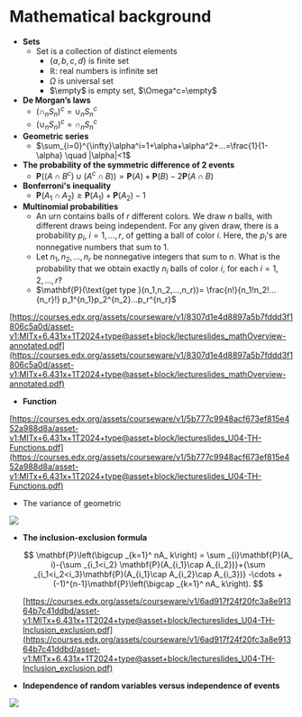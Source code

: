 # Mathematical background

- **Sets**
    - Set is a collection of distinct elements
        - $\{a,b,c,d\}$ is finite set
        - $\mathbb{R}:$ real numbers is infinite set
        - $\Omega$  is universal set
        - $\empty$ is empty set, $\Omega^c=\empty$
- **De Morgan’s laws**
    - $(\cap_{n}S_n)^c=\cup_nS^c_n$
    - $(\cup_{n}S_n)^c=\cap_nS^c_n$
- **Geometric series**
    - $\sum_{i=0}^{\infty}\alpha^i=1+\alpha+\alpha^2+...=\frac{1}{1-\alpha} \quad |\alpha|<1$
- **The probability of the symmetric difference of 2 events**
    - $\mathbf{P}((A \cap B^c)\cup(A^c \cap B))=\mathbf{P}(A)+\mathbf{P}(B)-2\mathbf{P}(A \cap B)$
- **Bonferroni's inequality**
    - $\mathbf{P}(A_1 \cap A_2) \geq \mathbf{P}(A_1) + \mathbf{P}(A_2)-1$
- **Multinomial probabilities**
    - An urn contains balls of $r$ different colors. We draw $n$ balls, with different draws being independent. For any given draw, there is a probability $p_i$, $i=1,...,r$, of getting a ball of color $i$. Here, the $p_i$'s are nonnegative numbers that sum to 1.
    - Let $n_1,n_2,...,n_r$ be nonnegative integers that sum to $n$. What is the probability that we obtain exactly $n_i$ balls of color $i$, for each $i=1,2,...,r$?
    - $\mathbf{P}(\text{get type }(n_1,n_2,...,n_r))= \frac{n!}{n_1!n_2!...{n_r}!} p_1^{n_1}p_2^{n_2}...p_r^{n_r}$

[https://courses.edx.org/assets/courseware/v1/8307d1e4d8897a5b7fddd3f1806c5a0d/asset-v1:MITx+6.431x+1T2024+type@asset+block/lectureslides_mathOverview-annotated.pdf](https://courses.edx.org/assets/courseware/v1/8307d1e4d8897a5b7fddd3f1806c5a0d/asset-v1:MITx+6.431x+1T2024+type@asset+block/lectureslides_mathOverview-annotated.pdf)

- **Function**

[https://courses.edx.org/assets/courseware/v1/5b777c9948acf673ef815e452a988d8a/asset-v1:MITx+6.431x+1T2024+type@asset+block/lectureslides_U04-TH-Functions.pdf](https://courses.edx.org/assets/courseware/v1/5b777c9948acf673ef815e452a988d8a/asset-v1:MITx+6.431x+1T2024+type@asset+block/lectureslides_U04-TH-Functions.pdf)

- The variance of geometric

![](https://courses.edx.org/assets/courseware/v1/a6865793b86a17a00ae2d425a98d81c7/asset-v1:MITx+6.431x+1T2024+type@asset+block/lectureslides_U04-TH-Variance_of_geometric.png)

- **The inclusion-exclusion formula**
    
    $$
    \mathbf{P}\left(\bigcup _{k=1}^ nA_ k\right) = \sum _{i}\mathbf{P}(A_ i)-{\sum _{i_1<i_2} \mathbf{P}(A_{i_1}\cap A_{i_2})}+{\sum _{i_1<i_2<i_3}\mathbf{P}(A_{i_1}\cap A_{i_2}\cap A_{i_3})} -\cdots +(-1)^{n-1}\mathbf{P}\left(\bigcap _{k=1}^ nA_ k\right).
    $$
    
    [https://courses.edx.org/assets/courseware/v1/6ad917f24f20fc3a8e91364b7c41ddbd/asset-v1:MITx+6.431x+1T2024+type@asset+block/lectureslides_U04-TH-Inclusion_exclusion.pdf](https://courses.edx.org/assets/courseware/v1/6ad917f24f20fc3a8e91364b7c41ddbd/asset-v1:MITx+6.431x+1T2024+type@asset+block/lectureslides_U04-TH-Inclusion_exclusion.pdf)
    
- **Independence of random variables versus independence of events**

![](https://courses.edx.org/assets/courseware/v1/c778e40039bf4938daca277d6c4c6ab3/asset-v1:MITx+6.431x+1T2024+type@asset+block/lectureslides_U04-TH-Indep-events-vs-rvs.png)